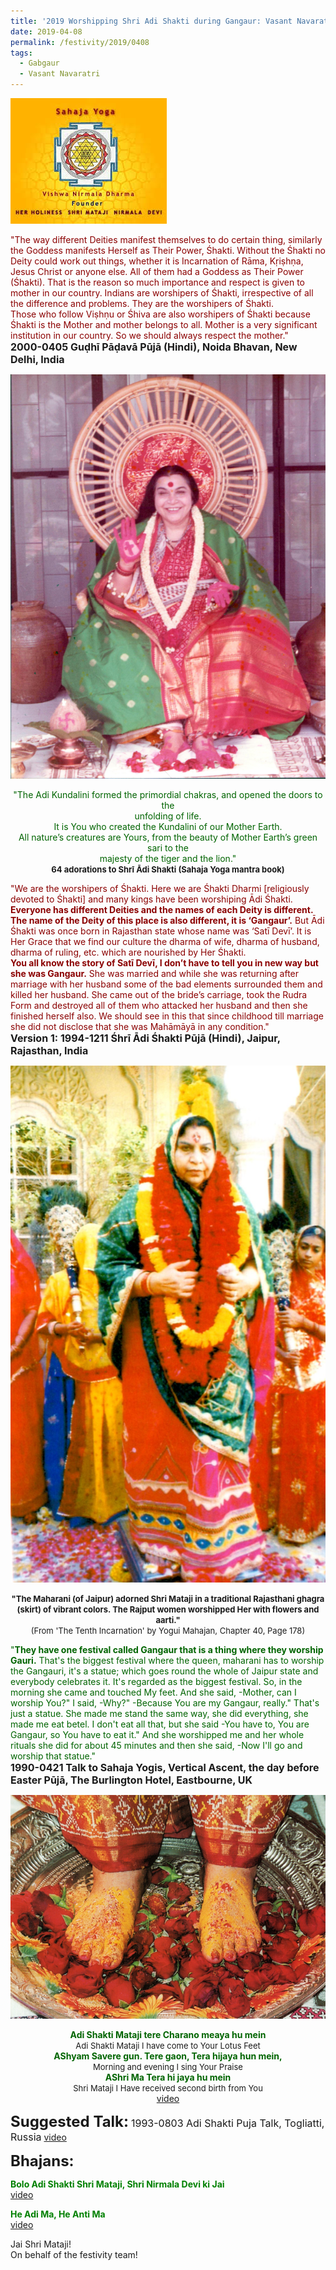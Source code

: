 ```yaml
---
title: '2019 Worshipping Shri Adi Shakti during Gangaur: Vasant Navaratri'
date: 2019-04-08
permalink: /festivity/2019/0408
tags: 
  - Gabgaur
  - Vasant Navaratri
---
```


![PICTURE 1](/images/image1.png)

<p>
<font color="DarkRed">"The way different Deities manifest themselves to do certain thing, similarly the Goddess manifests Herself as Their Power, Śhakti. Without the Śhakti no Deity could work out things, whether it is Incarnation of Rāma, Kṛiṣhṇa, Jesus Christ or anyone else. All of them had a Goddess as Their Power (Śhakti). That is the reason so much importance and respect is given to mother in our country. Indians are worshipers of Śhakti, irrespective of all the difference and problems. They are the worshipers of Śhakti.<br>
Those who follow Viṣhṇu or Śhiva are also worshipers of Śhakti because Śhakti is the Mother and mother belongs to all. Mother is a very significant institution in our country. So we should always respect the mother."</font><br>
<font size="+0"><b>2000-0405 Guḍhī Pāḍavā Pūjā (Hindi), Noida Bhavan, New Delhi, India</b></font>
</p>

<div style="text-align: center"><img src="/images/image73.png" /></div>

<p style="text-align:center;">
<font color="DarkGreen">"The Adi Kundalini formed the primordial chakras, and opened the doors to the<br>
unfolding of life.<br> 
It is You who created the Kundalini of our Mother Earth.<br>
All nature’s creatures are Yours, from the beauty of Mother Earth’s green sari to the<br> 
majesty of the tiger and the lion."</font><br>
<font size="-1"><b>64 adorations to Shrī Ādi Shakti  (Sahaja Yoga mantra book) </b></font><br>
</p>

<p>
<font color="DarkRed">"We are the worshipers of Śhakti. Here we are Śhakti Dharmi [religiously devoted to Śhakti] and many kings have been worshiping Ādi Śhakti. <b>Everyone has different Deities and the names of each Deity is different. The name of the Deity of this place is also different, it is ‘Gangaur’.</b> But Ādi Śhakti was once born in Rajasthan state whose name was ‘Satī Devī’. It is Her Grace that we find our culture the dharma of wife, dharma of husband, dharma of ruling, etc. which are nourished by Her Śhakti.<br>
<b>You all know the story of Satī Devī, I don’t have to tell you in new way but she was Gangaur.</b> She was married and while she was returning after marriage with her husband some of the bad elements surrounded them and killed her husband. She came out of the bride’s carriage, took the Rudra Form and destroyed all of them who attacked her husband and then she finished herself also. We should see in this that since childhood till marriage she did not disclose that she was Mahāmāyā in any condition."</font><br>
<font size="+0"><b>Version 1: 1994-1211 Śhrī Ādi Śhakti Pūjā (Hindi), Jaipur, Rajasthan, India</b></font>
</p>

<div style="text-align: center"><img src="/images/image74.png" /></div>

<p style="text-align:center;">
<font size="-1"><b>"The Maharani (of Jaipur) adorned Shri Mataji in a traditional Rajasthani ghagra (skirt) of vibrant colors. The Rajput women worshipped Her with flowers and aarti."</b><br>
(From 'The Tenth Incarnation' by Yogui Mahajan, Chapter 40, Page 178)</font><br>
</p>

<p>
<font color="DarkGreen">"<b>They have one festival called Gangaur that is a thing where they worship Gauri.</b> That's the biggest festival where the queen, maharani has to worship the Gangauri, it's a statue; which goes round the whole of Jaipur state and everybody celebrates it. It's regarded as the biggest festival. So, in the morning she came and touched My feet. And she said, -Mother, can I worship You?" I said, -Why?" -Because You are my Gangaur, really." That's just a statue. She made me stand the same way, she did everything, she made me eat betel. I don't eat all that, but she said -You have to, You are Gangaur, so You have to eat it." And she worshipped me and her whole rituals she did for about 45 minutes and then she said, -Now I'll go and worship that statue."</font><br>
<font size="+0"><b>1990-0421 Talk to Sahaja Yogis, Vertical Ascent, the day before Easter Pūjā, The Burlington Hotel, Eastbourne, UK</b></font>
</p>

<div style="text-align: center"><img src="/images/image75.png" /></div>

<p style="text-align:center;">
<font color="DarkGreen"><b>Adi Shakti Mataji tere Charano meaya hu mein</b></font><br>
<font size="-1">Adi Shakti Mataji I have come to Your Lotus Feet</font><br>
<font color="DarkGreen"><b>AShyam Savere gun. Tere gaon,  Tera hijaya hun mein,</b></font><br>
<font size="-1">Morning and evening I sing Your Praise</font><br>
<font color="DarkGreen"><b>AShri Ma Tera hi jaya hu mein</b></font><br>
<font size="-1">Shri Mataji I Have received second birth from You</font><br>
<a href="https://www.youtube.com/watch?v=L1wSDCxZKS0&index=15&list=PLC8554007A2C98EA0"> video</a><br>
</p>

<font size="+2"><b>Suggested Talk:</b></font> 
<font size="+0">1993-0803 Adi Shakti Puja Talk, Togliatti, Russia</font>
<a href="https://www.youtube.com/watch?time_continue=5013&v=sLZiyGkIDIE"> video</a><br>

<font size="+2"><b>Bhajans:</b></font>

<p>
<font color="green"><b>Bolo Adi Shakti Shri Mataji, Shri Nirmala Devi ki Jai</b></font><br>
<a href="https://www.youtube.com/watch?v=2EDVlAAUdBg">video</a>
</p>

<p>
<font color="green"><b>He Adi Ma, He Anti Ma</b></font><br>
<a href="https://www.youtube.com/watch?v=rbi_HSVoF2Q">video</a>
</p>

Jai Shri Mataji!<br>
On behalf of the festivity team!